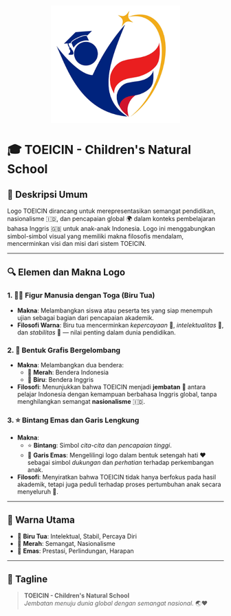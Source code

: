 <p align="center">
  <img src="public/images/logo-toeicin.png" alt="TOEICIN Logo" width="300"/>
</p>

# 🎓 TOEICIN - Children's Natural School

## 📝 Deskripsi Umum  
Logo TOEICIN dirancang untuk merepresentasikan semangat pendidikan, nasionalisme 🇮🇩, dan pencapaian global 🌍 dalam konteks pembelajaran bahasa Inggris 🇬🇧 untuk anak-anak Indonesia. Logo ini menggabungkan simbol-simbol visual yang memiliki makna filosofis mendalam, mencerminkan visi dan misi dari sistem TOEICIN.

---

## 🔍 Elemen dan Makna Logo

### 1. 🧑‍🎓 Figur Manusia dengan Toga (Biru Tua)
- **Makna**: Melambangkan siswa atau peserta tes yang siap menempuh ujian sebagai bagian dari pencapaian akademik.  
- **Filosofi Warna**: Biru tua mencerminkan *kepercayaan* 🤝, *intelektualitas* 📘, dan *stabilitas* 🧭 — nilai penting dalam dunia pendidikan.

### 2. 🌊 Bentuk Grafis Bergelombang
- **Makna**: Melambangkan dua bendera:
  - 🔴 **Merah**: Bendera Indonesia  
  - 🔵 **Biru**: Bendera Inggris  
- **Filosofi**: Menunjukkan bahwa TOEICIN menjadi **jembatan** 🌉 antara pelajar Indonesia dengan kemampuan berbahasa Inggris global, tanpa menghilangkan semangat **nasionalisme** 🇮🇩.

### 3. ⭐ Bintang Emas dan Garis Lengkung
- **Makna**:  
  - ⭐ **Bintang**: Simbol *cita-cita* dan *pencapaian tinggi*.  
  - 💛 **Garis Emas**: Mengelilingi logo dalam bentuk setengah hati ❤️ sebagai simbol *dukungan* dan *perhatian* terhadap perkembangan anak.  
- **Filosofi**: Menyiratkan bahwa TOEICIN tidak hanya berfokus pada hasil akademik, tetapi juga peduli terhadap proses pertumbuhan anak secara menyeluruh 🌱.

---

## 🎨 Warna Utama
- 🔵 **Biru Tua**: Intelektual, Stabil, Percaya Diri  
- 🔴 **Merah**: Semangat, Nasionalisme  
- 💛 **Emas**: Prestasi, Perlindungan, Harapan

---

## 🏫 Tagline  
> **TOEICIN - Children's Natural School**  
> *Jembatan menuju dunia global dengan semangat nasional.* 🌏❤️
